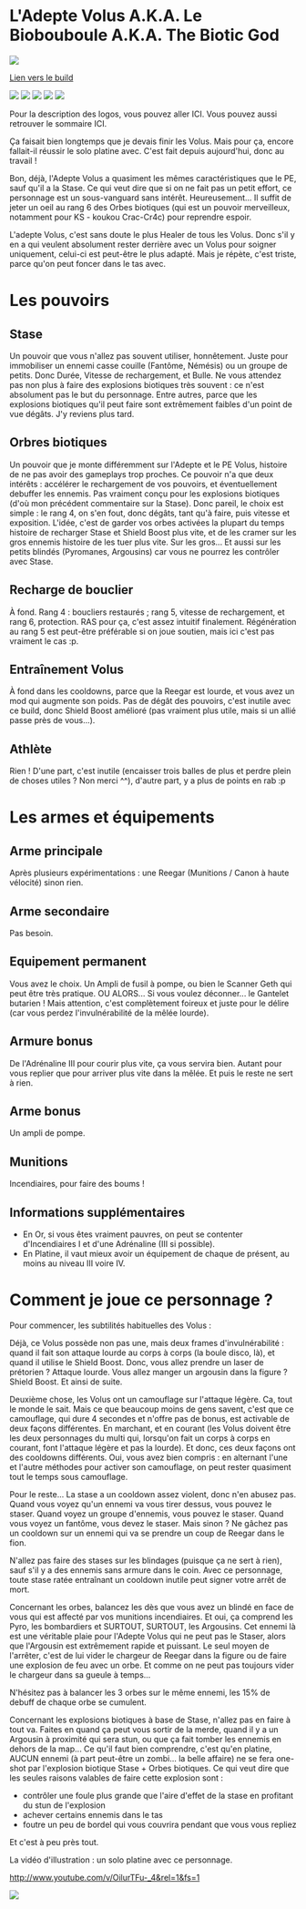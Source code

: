 L'Adepte Volus A.K.A. Le Biobouboule A.K.A. The Biotic God
==========================================================

<img src="http://i.imgur.com/VyPhzby.png" />

[Lien vers le build](http://kalence.drupalgardens.com/me3-builder#18!3005565!!13053364!00EF.S)


<img src="https://raw.githubusercontent.com/tst2005/me3/master/static/img/logo1-or-et-platine.png" />
<img src="https://raw.githubusercontent.com/tst2005/me3/master/static/img/logo2-2etoiles.png" />
<img src="https://raw.githubusercontent.com/tst2005/me3/master/static/img/logo3-rouge.png" />
<img src="https://raw.githubusercontent.com/tst2005/me3/master/static/img/logo4-3etoiles.png" />
<img src="https://raw.githubusercontent.com/tst2005/me3/master/static/img/logo5-4etoiles.png" />

Pour la description des logos, vous pouvez aller ICI. Vous pouvez aussi retrouver le sommaire ICI.

Ça faisait bien longtemps que je devais finir les Volus. Mais pour ça, encore fallait-il réussir le solo platine avec. C'est fait depuis aujourd'hui, donc au travail !

Bon, déjà, l'Adepte Volus a quasiment les mêmes caractéristiques que le PE, sauf qu'il a la Stase. Ce qui veut dire que si on ne fait pas un petit effort, ce personnage est un sous-vanguard sans intérêt. Heureusement... Il suffit de jeter un oeil au rang 6 des Orbes biotiques (qui est un pouvoir merveilleux, notamment pour KS - koukou Crac-Cr4c) pour reprendre espoir.

L'adepte Volus, c'est sans doute le plus Healer de tous les Volus. Donc s'il y en a qui veulent absolument rester derrière avec un Volus pour soigner uniquement, celui-ci est peut-être le plus adapté. Mais je répète, c'est triste, parce qu'on peut foncer dans le tas avec. 

Les pouvoirs
============

## Stase

Un pouvoir que vous n'allez pas souvent utiliser, honnêtement. Juste pour immobiliser un ennemi casse couille (Fantôme, Némésis) ou un groupe de petits. Donc Durée, Vitesse de rechargement, et Bulle.
Ne vous attendez pas non plus à faire des explosions biotiques très souvent : ce n'est absolument pas le but du personnage. Entre autres, parce que les explosions biotiques qu'il peut faire sont extrêmement faibles d'un point de vue dégâts. J'y reviens plus tard.

## Orbres biotiques

Un pouvoir que je monte différemment sur l'Adepte et le PE Volus, histoire de ne pas avoir des gameplays trop proches. Ce pouvoir n'a que deux intérêts : accélérer le rechargement de vos pouvoirs, et éventuellement debuffer les ennemis. Pas vraiment conçu pour les explosions biotiques (d'où mon précédent commentaire sur la Stase). Donc pareil, le choix est simple : le rang 4, on s'en fout, donc dégâts, tant qu'à faire, puis vitesse et exposition.
L'idée, c'est de garder vos orbes activées la plupart du temps histoire de recharger Stase et Shield Boost plus vite, et de les cramer sur les gros ennemis histoire de les tuer plus vite. Sur les gros... Et aussi sur les petits blindés (Pyromanes, Argousins) car vous ne pourrez les contrôler avec Stase.

## Recharge de bouclier

À fond. Rang 4 : boucliers restaurés ; rang 5, vitesse de rechargement, et rang 6, protection. RAS pour ça, c'est assez intuitif finalement. Régénération au rang 5 est peut-être préférable si on joue soutien, mais ici c'est pas vraiment le cas :p.

## Entraînement Volus

À fond dans les cooldowns, parce que la Reegar est lourde, et vous avez un mod qui augmente son poids. Pas de dégât des pouvoirs, c'est inutile avec ce build, donc Shield Boost amélioré (pas vraiment plus utile, mais si un allié passe près de vous...).

## Athlète

Rien ! D'une part, c'est inutile (encaisser trois balles de plus et perdre plein de choses utiles ? Non merci ^^), d'autre part, y a plus de points en rab :p

Les armes et équipements
========================

## Arme principale

Après plusieurs expérimentations : une Reegar (Munitions / Canon à haute vélocité) sinon rien.

## Arme secondaire

Pas besoin.

## Equipement permanent

Vous avez le choix. Un Ampli de fusil à pompe, ou bien le Scanner Geth qui peut être très pratique. OU ALORS... Si vous voulez déconner... le Gantelet butarien ! Mais attention, c'est complètement foireux et juste pour le délire (car vous perdez l'invulnérabilité de la mêlée lourde).

## Armure bonus

De l'Adrénaline III pour courir plus vite, ça vous servira bien. Autant pour vous replier que pour arriver plus vite dans la mêlée. Et puis le reste ne sert à rien.

## Arme bonus

Un ampli de pompe.

## Munitions

Incendiaires, pour faire des boums !

## Informations supplémentaires

 * En Or, si vous êtes vraiment pauvres, on peut se contenter d'Incendiaires I et d'une Adrénaline (III si possible).
 * En Platine, il vaut mieux avoir un équipement de chaque de présent, au moins au niveau III voire IV. 

Comment je joue ce personnage ?
===============================

Pour commencer, les subtilités habituelles des Volus :

Déjà, ce Volus possède non pas une, mais deux frames d'invulnérabilité : quand il fait son attaque lourde au corps à corps (la boule disco, là), et quand il utilise le Shield Boost. Donc, vous allez prendre un laser de prétorien ? Attaque lourde. Vous allez manger un argousin dans la figure ? Shield Boost. Et ainsi de suite.

Deuxième chose, les Volus ont un camouflage sur l'attaque légère. Ca, tout le monde le sait. Mais ce que beaucoup moins de gens savent, c'est que ce camouflage, qui dure 4 secondes et n'offre pas de bonus, est activable de deux façons différentes. En marchant, et en courant (les Volus doivent être les deux personnages du multi qui, lorsqu'on fait un corps à corps en courant, font l'attaque légère et pas la lourde). Et donc, ces deux façons ont des cooldowns différents. Oui, vous avez bien compris : en alternant l'une et l'autre méthodes pour activer son camouflage, on peut rester quasiment tout le temps sous camouflage.

Pour le reste... La stase a un cooldown assez violent, donc n'en abusez pas. Quand vous voyez qu'un ennemi va vous tirer dessus, vous pouvez le staser. Quand voyez un groupe d'ennemis, vous pouvez le staser. Quand vous voyez un fantôme, vous devez le staser. Mais sinon ? Ne gâchez pas un cooldown sur un ennemi qui va se prendre un coup de Reegar dans le fion.

N'allez pas faire des stases sur les blindages (puisque ça ne sert à rien), sauf s'il y a des ennemis sans armure dans le coin. Avec ce personnage, toute stase ratée entraînant un cooldown inutile peut signer votre arrêt de mort.

Concernant les orbes, balancez les dès que vous avez un blindé en face de vous qui est affecté par vos munitions incendiaires. Et oui, ça comprend les Pyro, les bombardiers et SURTOUT, SURTOUT, les Argousins.
Cet ennemi là est une véritable plaie pour l'Adepte Volus qui ne peut pas le Staser, alors que l'Argousin est extrêmement rapide et puissant. Le seul moyen de l'arrêter, c'est de lui vider le chargeur de Reegar dans la figure ou de faire une explosion de feu avec un orbe. Et comme on ne peut pas toujours vider le chargeur dans sa gueule à temps...

N'hésitez pas à balancer les 3 orbes sur le même ennemi, les 15% de debuff de chaque orbe se cumulent.

Concernant les explosions biotiques à base de Stase, n'allez pas en faire à tout va. Faites en quand ça peut vous sortir de la merde, quand il y a un Argousin à proximité qui sera stun, ou que ça fait tomber les ennemis en dehors de la map...
Ce qu'il faut bien comprendre, c'est qu'en platine, AUCUN ennemi (à part peut-être un zombi... la belle affaire) ne se fera one-shot par l'explosion biotique Stase + Orbes biotiques. Ce qui veut dire que les seules raisons valables de faire cette explosion sont :

 * contrôler une foule plus grande que l'aire d'effet de la stase en profitant du stun de l'explosion
 * achever certains ennemis dans le tas
 * foutre un peu de bordel qui vous couvrira pendant que vous vous repliez

Et c'est à peu près tout.

La vidéo d'illustration : un solo platine avec ce personnage. 

http://www.youtube.com/v/OilurTFu-_4&rel=1&fs=1

<img src="http://i196.photobucket.com/albums/aa55/JediSoth/Motivational%20Posters/BioticGodPoster.jpg" />
